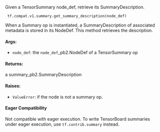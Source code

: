 Given a TensorSummary node_def, retrieve its SummaryDescription.

```
 tf.compat.v1.summary.get_summary_description(node_def)
```
When a Summary op is instantiated, a SummaryDescription of associated metadata is stored in its NodeDef. This method retrieves the description.
#### Args:
- `node_def`: the `node_def`_pb2.NodeDef of a TensorSummary op
#### Returns:
a summary_pb2.SummaryDescription
#### Raises:
- `ValueError`: if the node is not a summary op.
#### Eager Compatibility
Not compatible with eager execution. To write TensorBoard summaries under eager execution, use `tf.contrib.summary` instead.
